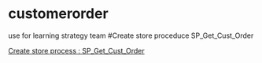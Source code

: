 # customerorder
use for learning strategy team
#Create store proceduce SP_Get_Cust_Order

<a href="https://github.com/taksaonchatin/customerorder/wiki/1)-Create-SP_Get_Cust_Order" target="_blank" >Create store process : SP_Get_Cust_Order</a>
